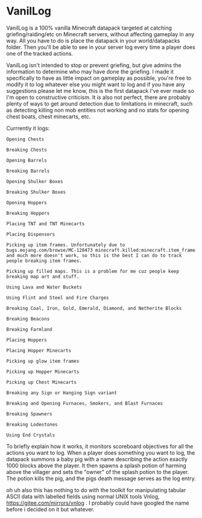# VanilLog
VanilLog is a 100% vanilla Minecraft datapack targeted at catching griefing/raiding/etc on Minecraft servers, without affecting gameplay in any way. All you have to do is place the datapack in your world/datapacks folder. Then you'll be able to see in your server log every time a player does one of the tracked actions. 

VanilLog isn't intended to stop or prevent griefing, but give admins the information to determine who may have done the griefing. I made it specifically to have as little impact on gameplay as possible, you're free to modify it to log whatever else you might want to log and if you have any suggestions please let me know, this is the first datapack I've ever made so I'm open to constructive criticism. It is also not perfect, there are probably plenty of ways to get around detection due to limitations in minecraft, such as detecting killing non mob entities not working and no stats for opening chest boats, chest minecarts, etc.

Currrently it logs:

    Opening Chests
    
    Breaking Chests
    
    Opening Barrels
    
    Breaking Barrels
    
    Opening Shulker Boxes
    
    Breaking Shulker Boxes
    
    Opening Hoppers
    
    Breaking Hoppers
    
    Placing TNT and TNT Minecarts
    
    Placing Dispensers
    
    Picking up item frames. Unfortunately due to bugs.mojang.com/browse/MC-128473 minecraft.killed:minecraft.item_frame and much more doesn't work, so this is the best I can do to track people breaking item frames.
    
    Picking up filled maps. This is a problem for me cuz people keep breaking map art and stuff.
    
    Using Lava and Water Buckets
    
    Using Flint and Steel and Fire Charges
    
    Breaking Coal, Iron, Gold, Emerald, Diamond, and Netherite Blocks
    
    Breaking Beacons
    
    Breaking Farmland

    Placing Hoppers

    Placing Hopper Minecarts

    Picking up glow item frames

    Picking up Hopper Minecarts

    Picking up Chest Minecarts

    Breaking any Sign or Hanging Sign variant

    Breaking and Opening Furnaces, Smokers, and Blast Furnaces

    Breaking Spawners

    Breaking Lodestones

    Using End Crystals

    
    
To briefly explain how it works, it monitors scoreboard objectives for all the actions you want to log. When a player does something you want to log, the datapack summons a baby pig with a name describing the action exactly 1000 blocks above the player. It then spawns a splash potion of harming above the villager and sets the "owner" of the splash potion to the player. The potion kills the pig, and the pigs death message serves as the log entry.

oh uh also this has nothing to do with the toolkit for manipulating tabular ASCII data with labelled fields using normal UNIX tools Vnlog, https://gitee.com/mirrors/vnlog . I probably could have googled the name before i decided on it but whatever.
